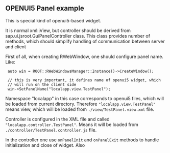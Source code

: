 ## OPENUI5 Panel example

This is special kind of openui5-based widget.

It is normal xml::View, but controller should be derived from sap.ui.jsroot.GuiPanelController class.
This class provides number of methods, which should simplify handling of communication between server and client

First of all, when creating RWebWindow, one should configure panel name. Like:

     auto win = ROOT::RWebWindowsManager::Instance()->CreateWindow();

     // this is very important, it defines name of openui5 widget, which
     // will run on the client side
     win->SetPanelName("localapp.view.TestPanel");

 
 Namespace "localapp" in this case corresponds to openui5 files, which will be loaded from current directory.
 Therefore `"localapp.view.TestPanel"` means view, which will be loaded from `./view/TestPanel.view.xml` file.
 
 Controller is configured in the XML file and called `"localapp.controller.TestPanel"`. 
 Means it will be loaded from `./controller/TestPanel.controller.js` file.
 
 In the controller one use `onPanelInit` and `onPanelExit` methods to handle initialization and close of widget.
 Also  
  
 